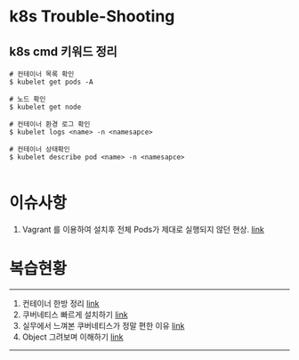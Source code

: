 # k8s Trouble-Shooting

## k8s cmd 키워드 정리

```shell
# 컨테이너 목록 확인
$ kubelet get pods -A

# 노드 확인
$ kubelet get node

# 컨테이너 환경 로그 확인
$ kubelet logs <name> -n <namesapce>

# 컨테이너 상태확인
$ kubelet describe pod <name> -n <namesapce>
 
```

# 이슈사항

1. Vagrant 를 이용하여 설치후 전체 Pods가 제대로 실행되지 않던 현상. [link](https://github.com/hae-gun/trouble-shooting-k8s/blob/main/issue/issue1.md)


# 복습현황
---
1. 컨테이너 한방 정리 [link](https://webheck.tistory.com/entry/k8s-%EC%BB%A8%ED%85%8C%EC%9D%B4%EB%84%88-%ED%95%9C%EB%B0%A9-%EC%A0%95%EB%A6%AC)
2. 쿠버네티스 빠르게 설치하기 [link](https://webheck.tistory.com/entry/k8s-%EC%BF%A0%EB%B2%84%EB%84%A4%ED%8B%B0%EC%8A%A4-%EB%B9%A0%EB%A5%B4%EA%B2%8C-%EC%84%A4%EC%B9%98%ED%95%98%EA%B8%B0)
3. 실무에서 느껴본 쿠버네티스가 정말 편한 이유 [link](https://webheck.tistory.com/entry/k8s-%EC%8B%A4%EB%AC%B4%EC%97%90%EC%84%9C-%EB%8A%90%EA%BB%B4%EB%B3%B8-%EC%BF%A0%EB%B2%84%EB%84%A4%ED%8B%B0%EC%8A%A4%EA%B0%80-%EC%A0%95%EB%A7%90-%ED%8E%B8%ED%95%9C-%EC%9D%B4%EC%9C%A0)
4. Object 그려보며 이해하기 [link](##)
---